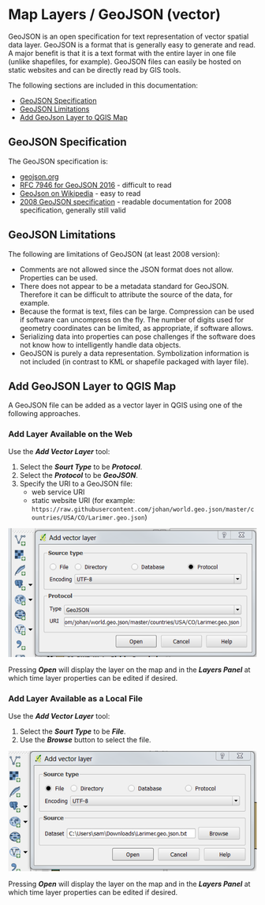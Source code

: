 # Map Layers / GeoJSON (vector)

GeoJSON is an open specification for text representation of vector spatial data layer.
GeoJSON is a format that is generally easy to generate and read.
A major benefit is that it is a text format with the entire layer in one file (unlike shapefiles, for example).
GeoJSON files can easily be hosted on static websites and can be directly read by GIS tools.

The following sections are included in this documentation:

* [GeoJSON Specification](#geojson-specification)
* [GeoJSON Limitations](#geojson-limitations)
* [Add GeoJson Layer to QGIS Map](#add-geojson-layer-to-qgis-map)

## GeoJSON Specification

The GeoJSON specification is:

* [geojson.org](http://geojson.org/)
* [RFC 7946 for GeoJSON 2016](https://tools.ietf.org/html/rfc7946) - difficult to read
* [GeoJson on Wikipedia](https://en.wikipedia.org/wiki/GeoJSON) - easy to read
* [2008 GeoJSON specification](http://geojson.org/geojson-spec.html) - readable documentation for 2008 specification, generally still valid

## GeoJSON Limitations

The following are limitations of GeoJSON (at least 2008 version):

* Comments are not allowed since the JSON format does not allow.  Properties can be used.
* There does not appear to be a metadata standard for GeoJSON.
Therefore it can be difficult to attribute the source of the data, for example.
* Because the format is text, files can be large.  Compression can be used if software can uncompress on the fly.
The number of digits used for geometry coordinates can be limited, as appropriate, if software allows.
* Serializing data into properties can pose challenges if the software does not know how to intelligently handle data objects.
* GeoJSON is purely a data representation.
Symbolization information is not included (in contrast to KML or shapefile packaged with layer file).

## Add GeoJSON Layer to QGIS Map

A GeoJSON file can be added as a vector layer in QGIS using one of the following approaches.

### Add Layer Available on the Web

Use the ***Add Vector Layer*** tool:

1. Select the ***Sourt Type*** to be ***Protocol***.
2. Select the ***Protocol*** to be ***GeoJSON***.
3. Specify the URI to a GeoJSON file:
	* web service URI
	* static website URI (for example: `https://raw.githubusercontent.com/johan/world.geo.json/master/countries/USA/CO/Larimer.geo.json`)

![Add GeoJSON](vector-geojson-images/add-geojson-uri.png)

Pressing ***Open*** will display the layer on the map and in the ***Layers Panel*** at which time layer properties can be edited if desired.

### Add Layer Available as a Local File

Use the ***Add Vector Layer*** tool:

1. Select the ***Sourt Type*** to be ***File***.
3. Use the ***Browse*** button to select the file.

![Add GeoJSON](vector-geojson-images/add-geojson-file.png)

Pressing ***Open*** will display the layer on the map and in the ***Layers Panel*** at which time layer properties can be edited if desired.
